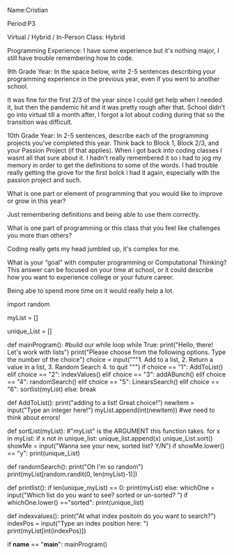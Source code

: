 Name:Cristian


Period:P3


Virtual / Hybrid / In-Person Class: Hybrid




Programming Experience:
 I have some experience but it's nothing major, I still have trouble remembering how to code.

9th Grade Year: In the space below, write 2-5 sentences describing your programming experience in the previous year, even if you went to another school.

  It was fine for the first 2/3 of the year since I could get help when I needed it, but then the pandemic hit and it was pretty rough after that. School didn't go into virtual till a month after, I forgot a lot about coding during that so the transition was difficult. 



10th Grade Year: In 2-5 sentences, describe each of the programming projects you’ve completed this year.  Think back to Block 1, Block 2/3, and your Passion Project (if that applies).
 When i got back into coding classes I wasnt all that sure about it. I hadn't really remembered it so i had to jog my memory in order to get the definitions to some of the words. I had trouble really getting the grove for the first bolck i had it again, especially with the passion project and such.


What is one part or element of programming that you would like to improve or grow in this year?

 Just remembering definitions and being able to use them correctly.



What is one part of programming or this class that you feel like challenges you more than others?

 Coding really gets my head jumbled up, it's complex for me.


What is your “goal” with computer programming or Computational Thinking?  This answer can be focused on your time at school, or it could describe how you want to experience college or your future career.

 Being abe to spend more time on it would really help a lot.
 
import random

myList = []

unique_List = []

def mainProgram():
#build our while loop
    while True:
    print("Hello, there! Let's work with lists")
    print("Please choose from the following options. Type the number of the choice")
    choice = input("""1. Add to a list,
2. Return a value in a list,
3. Random Search
4. to quit   """)
    if choice == "1":
        AddToList()
    elif choice == "2":
        indexValues()
    elif choice == "3":
        addABunch()
    elif choice == "4":
        randomSearch()
    elif choice == "5":
        LinearsSearch()
    elif choice == "6":
        sortlist(myList)
        else:
            break
        
def AddToList():
    print("adding to a list! Great choice!")
    newitem = input("Type an integer here!")
    myList.append(int(newitem))
    #we need to think about errors!

def sortList(myList):
    #"myList" is the ARGUMENT this function takes.
    for x in myList:
        if x not in unique_list:
            unique_list.append(x)
    unique_List.sort()
    showMe = input("Wanna see your new, sorted list? Y/N")
    if showMe.lower() == "y":
        print(unique_List)

def randomSearch():
    print("Oh I'm so random")
    print(myList[random.randit(0, len(myList)-1)])

def printlist():
    if len(unique_myList) == 0:
        print(myList)
    else:
        whichOne = input("Which list do you want to see? sorted or un-sorted? ")
        if whichOne.lower() =="sorted":
            print(unique_list)

def indexvalues():
    print("At what index positoin do you want to search?")
    indexPos = input("Type an index position here:   ")
    print(myList[int(indexPos)])

if __name__ == "__main__":
    mainProgram()



